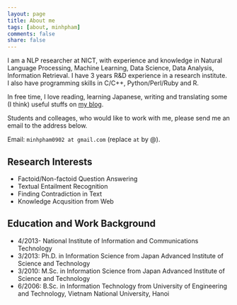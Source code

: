 ```yaml
---
layout: page
title: About me
tags: [about, minhpham]
comments: false
share: false
---
```


I am a NLP researcher at NICT, with experience and knowledge in Natural Language Processing, Machine Learning, Data Science, Data Analysis, Information Retrieval. I have 3 years R&D experience in a research institute. I also have programming skills in C/C++, Python/Perl/Ruby and R.

In free time, I love reading, learning Japanese, writing and translating some (I think) useful stuffs on [my blog](http://khmt.wordpress.com).

Students and colleages, who would like to work with me, please send me an email to the address below.

Email: ```minhpham0902 at gmail.com``` (replace ```at``` by @).

## Research Interests

* Factoid/Non-factoid Question Answering
* Textual Entailment Recognition
* Finding Contradiction in Text
* Knowledge Acqusition from Web
            
## Education and Work Background

* 4/2013- National Institute of Information and Communications Technology
* 3/2013: Ph.D. in Information Science from Japan Advanced Institute of Science and Technology
* 3/2010: M.Sc. in Information Science from Japan Advanced Institute of Science and Technology
* 6/2006: B.Sc. in Information Technology from University of Engineering and Technology, Vietnam National University, Hanoi
                





